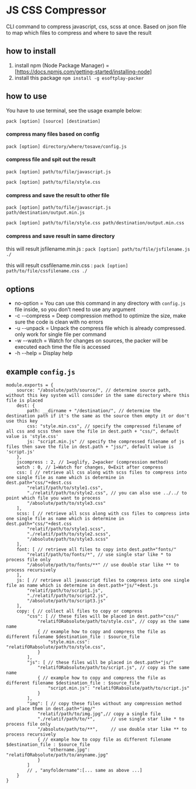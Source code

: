 # JS CSS Compressor
CLI command to compress javascript, css, scss at once. Based on json file to map which files to compress and where to save the result

## how to install
1. install npm (Node Package Manager) = [https://docs.npmjs.com/getting-started/installing-node]
1. install this package `npm install -g esoftplay-packer`

## how to use
You have to use terminal, see the usage example below:

`pack [option] [source] [destination]`

#### compress many files based on config
`pack [option] directory/where/tosave/config.js`

#### compress file and spit out the result
`pack [option] path/to/file/javascript.js`

`pack [option] path/to/file/style.css`

#### compress and save the result to other file
`pack [option] path/to/file/javascript.js path/destination/output.min.js`

`pack [option] path/to/file/style.css path/destination/output.min.css`

#### compress and save result in same directory

this will result jsfilename.min.js :
`pack [option] path/to/file/jsfilename.js ./`

this will result cssfilename.min.css :
`pack [option] path/to/file/cssfilename.css ./`

## options
* no-option     = You can use this command in any directory with `config.js` file inside, so you don't need to use any argument
* -c --compress = Deep compression method to optimize the size, make sure the code is clean with no errors
* -u --unpack   = Unpack the compress file which is already compressed. only work for single file per command
* -w --watch    = Watch for changes on sources, the packer will be executed each time the file is accessed
* -h --help     = Display help

## example `config.js`
	module.exports = {
		source: "/absolute/path/source/", // determine source path, without this key system will consider in the same directory where this file is placed
		dest: {
			path: __dirname + "/destination/", // determine the destination path if it's the same as the source then empty it or don't use this key
			css: "style.min.css", // specify the compressed filename of all css and scss then save the file in dest.path + "css/", default value is 'style.css'
			js: "script.min.js" // specify the compressed filename of js files then save the file in dest.path + "jss/", default value is 'script.js'
		},
		jscompress : 2, // 1=uglify, 2=packer (compression method)
		watch : 0, // 1=Watch for changes, 0=Exit after compress
		css: [ // retrieve all css along with scss files to compress into one single file as name which is determine in dest.path+"css/"+dest.css
			"relatif/path/to/style1.css",
			"./relatif/path/to/style2.css", // you can also use ../../ to point which file you want to process
			"/absolute/path/to/style3.css"
		],
		scss: [ // retrieve all scss along with css files to compress into one single file as name which is determine in dest.path+"css/"+dest.css
			"relatif/path/to/style1.scss",
			"./relatif/path/to/style2.scss",
			"/absolute/path/to/style3.scss"
		],
		font: [ // retrieve all files to copy into dest.path+"fonts/"
			"relatif/path/to/fonts/*", // use single star like * to process file only
			"/absolute/path/to/fonts/**" // use double star like ** to process recursively
		],
		js: [ // retrieve all javascript files to compress into one single file as name which is determine in dest.path+"js/"+dest.js
			"relatif/path/to/script1.js",
			"./relatif/path/to/script2.js",
			"/absolute/path/to/script3.js"
		],
		copy: { // collect all files to copy or compress
			"css": [ // these files will be placed in dest.path+"css/"
				"relatifORabsolute/path/to/style.css", // copy as the same name
				{ // example how to copy and compress the file as different filename $destination_file : $source_file
					"style.min.css": "relatifORabsolute/path/to/style.css",
				}
			],
			"js": [ // these files will be placed in dest.path+"js/"
				"relatifORabsolute/path/to/script.js", // copy as the same name
				{ // example how to copy and compress the file as different filename $destination_file : $source_file
					"script.min.js": "relatifORabsolute/path/to/script.js"
				}
			],
			"img": [ // copy these files without any compression method and place them in dest.path+"img/"
				"relatif/path/to/img.jpg",// copy a single file
				"./relatif/path/to/*", 		// use single star like * to process file only
				"/absolute/path/to/**",		// use double star like ** to process recursively
				{ // example how to copy file as different filename $destination_file : $source_file
					"othername.jpg": "relatifORabsolute/path/to/anyname.jpg"
				}
			]
			// , "anyfoldername":[... same as above ...]
		}
	}
